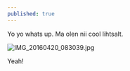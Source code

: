 ```yaml
---
published: true
---
```

Yo yo whats up. Ma olen nii cool lihtsalt.

![IMG_20160420_083039.jpg]({{site.baseurl}}/_posts/IMG_20160420_083039.jpg)




Yeah!
